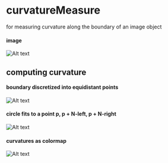 # curvatureMeasure
for measuring curvature along the boundary of an image object

#### image

![Alt text](https://github.com/alihashmiii/curvatureMeasure/blob/master/for%20ReadMe/image.png)

## computing curvature


#### boundary discretized into equidistant points

![Alt text](https://github.com/alihashmiii/curvatureMeasure/blob/master/for%20ReadMe/mesh.png)

#### circle fits to a point p, p + N-left, p + N-right

![Alt text](https://github.com/alihashmiii/curvatureMeasure/blob/master/for%20ReadMe/circlefits.png)

#### curvatures as colormap

![Alt text](https://github.com/alihashmiii/curvatureMeasure/blob/master/for%20ReadMe/curvatures.png)
